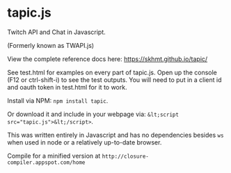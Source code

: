 # tapic.js
Twitch API and Chat in Javascript. 

(Formerly known as TWAPI.js)

View the complete reference docs here: https://skhmt.github.io/tapic/

See test.html for examples on every part of tapic.js. Open up the console (F12 or ctrl-shift-i) to see the test outputs.
You will need to put in a client id and oauth token in test.html for it to work. 

Install via NPM: ``npm install tapic``.

Or download it and include in your webpage via: ``&lt;script src="tapic.js">&lt;/script>``.

This was written entirely in Javascript and has no dependencies besides ``ws`` when used in node or a relatively up-to-date browser.

Compile for a minified version at `http://closure-compiler.appspot.com/home`
